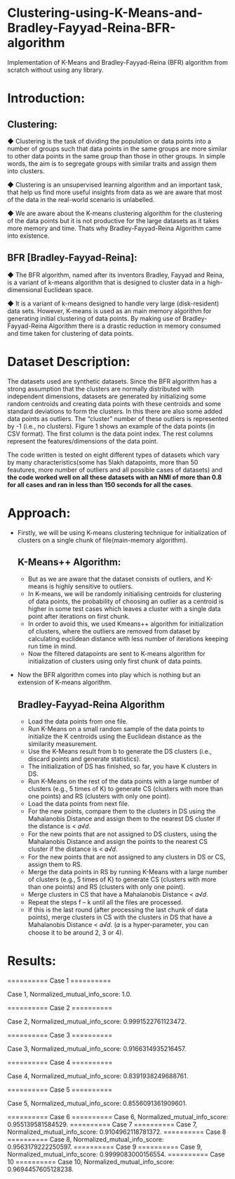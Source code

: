 # Clustering-using-K-Means-and-Bradley-Fayyad-Reina-BFR-algorithm
 Implementation of K-Means and Bradley-Fayyad-Reina (BFR) algorithm from scratch without using any library.
 
# **Introduction:**

## **Clustering:** 
  
  ◆ Clustering is the task of dividing the population or data points into a number of groups such that data points in the same groups        are more similar to other data points in the same group than those in other groups. In simple words, the aim is to segregate groups      with similar traits and assign them into clusters.
  
  ◆ Clustering is an unsupervised learning algorithm and an important task, that help us find more useful insights from data as we are      aware that most of the data in the real-world scenario is unlabelled.
  
  ◆ We are aware about the K-means clustering algorithm for the clustering of the data points but it is not productive for the large       datasets as it takes more memory and time. Thats why Bradley-Fayyad-Reina Algorithm came into existence.
  
  

## **BFR [Bradley-Fayyad-Reina]:**
  
  ◆ The BFR algorithm, named after its inventors Bradley, Fayyad and Reina, is a variant of k-means algorithm that is designed to           cluster data in a high-dimensional Euclidean space. 
  
  ◆ It is	a	variant	of	k-means	designed	to handle	very	large (disk-resident)	data	sets. However, K-means is used as an main memory         algorithm for generating initial clustering of data points. By making use of Bradley-Fayyad-Reina Algorithm there is a drastic           reduction in memory consumed and time taken for clustering of data points.

# **Dataset Description:**

The datasets used are synthetic datasets. Since the BFR algorithm has a strong assumption that the clusters are normally distributed with independent dimensions, datasets are generated by initializing some random centroids and creating data points with these centroids and some standard deviations to form the clusters. In this there are also some added data points as outliers. The “cluster” number of these outliers is represented by -1 (i.e., no clusters). Figure 1 shows an example of the data points (in CSV format). The first column is the data point index. The rest columns represent the features/dimensions of the data point.

The code written is tested on eight different types of datasets which vary by many characteristics(some has 5lakh datapoints, more than 50 feautures, more number of outliers and all possible cases of datasets) and **the code worked well on all these datasets with an NMI of more than 0.8 for all cases and ran in less than 150 seconds for all the cases**. 

# **Approach:**

* Firstly, we will be using K-means clustering technique for initialization of clusters on a single chunk of file(main-memory algorithm).
  ## **K-Means++ Algorithm:** 
  * But as we are aware that the dataset consists of outliers, and K-means is highly sensitive to outliers.
  * In K-means, we will be randomly initialising centroids for clustering of data points, the probability of choosing an outlier as a       centroid is higher in some test cases which leaves a cluster with a single data point after iterations on first chunk.
  * In order to avoid this, we used Kmeans++ algorithm for initialization of clusters, where the outliers are removed from dataset by       calculating euclidean distance with less number of iterations keeping run time in mind.
  * Now the filtered datapoints are sent to K-means algorithm for initialization of clusters using only first chunk of data points.

* Now the BFR algorithm comes into play which is nothing but an extension of K-means algorithm.   
  ## **Bradley-Fayyad-Reina Algorithm**
  * Load the data points from one file.
  * Run K-Means on a small random sample of the data points to initialize the K centroids using the Euclidean distance as the                similarity measurement.
  * Use the K-Means result from b to generate the DS clusters (i.e., discard points and generate statistics).
  * The initialization of DS has finished, so far, you have K clusters in DS.
  * Run K-Means on the rest of the data points with a large number of clusters (e.g., 5 times of K) to generate CS (clusters with more       than one points) and RS (clusters with only one point).
  * Load the data points from next file.
  * For the new points, compare them to the clusters in DS using the Mahalanobis Distance and assign them to the nearest DS cluster if       the distance is < 𝛼√𝑑.
  * For the new points that are not assigned to DS clusters, using the Mahalanobis Distance and assign the points to the nearest CS         cluster if the distance is < 𝛼√𝑑.
  * For the new points that are not assigned to any clusters in DS or CS, assign them to RS.
  * Merge the data points in RS by running K-Means with a large number of clusters (e.g., 5 times of K) to generate CS (clusters with       more than one points) and RS (clusters with only one point).
  * Merge clusters in CS that have a Mahalanobis Distance < 𝛼√𝑑.
  * Repeat the steps f – k until all the files are processed.
  * If this is the last round (after processing the last chunk of data points), merge clusters in CS with the clusters in DS that have a     Mahalanobis Distance < 𝛼√𝑑.
    (𝛼 is a hyper-parameter, you can choose it to be around 2, 3 or 4).
    
# **Results:**

========== Case 1 ==========

Case 1, Normalized_mutual_info_score: 1.0.

========== Case 2 ==========

Case 2, Normalized_mutual_info_score: 0.9991522761123472.

========== Case 3 ==========

Case 3, Normalized_mutual_info_score: 0.9166314935216457.

========== Case 4 ==========

Case 4, Normalized_mutual_info_score: 0.8391938249688761.

========== Case 5 ==========

Case 5, Normalized_mutual_info_score: 0.8556091361909601.

========== Case 6 ==========
Case 6, Normalized_mutual_info_score: 0.955139581584529.
========== Case 7 ==========
Case 7, Normalized_mutual_info_score: 0.9104962118781372.
========== Case 8 ==========
Case 8, Normalized_mutual_info_score: 0.9563179222250597.
========== Case 9 ==========
Case 9, Normalized_mutual_info_score: 0.9999083000156554.
========== Case 10 ==========
Case 10, Normalized_mutual_info_score: 0.9694457605128238.




 
